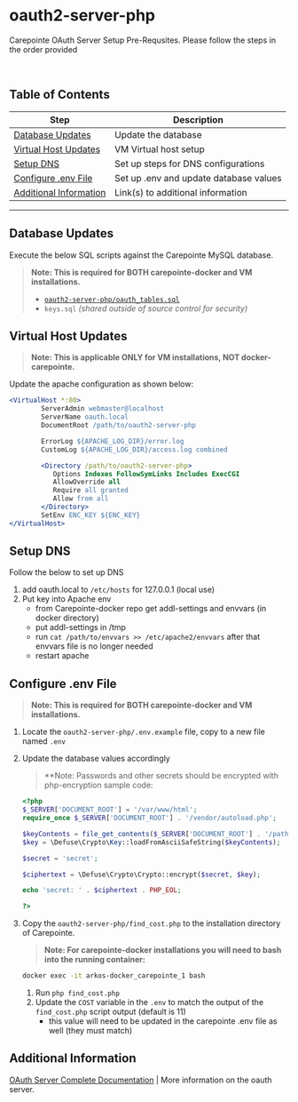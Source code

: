 oauth2-server-php
===

Carepointe  OAuth Server Setup Pre-Requsites. Please follow the steps in the order provided

<br />

## Table of Contents
| Step | Description |
|---|---|
|[Database Updates](#-Database-Updates)|Update the database|
|[Virtual Host Updates](#-Virtual-Host-Updates)| VM Virtual host setup |
|[Setup DNS](#-Setup-DNS)| Set up steps for DNS configurations |
|[Configure .env File](#-Configure-.env-File)|Set up .env and update database values |
|[Additional Information](#-Additional-Information)| Link(s) to additional information |
---

## Database Updates

Execute the below  SQL scripts against the Carepointe MySQL database.

> **Note: This is required for BOTH carepointe-docker and VM installations.**
>   - [`oauth2-server-php/oauth_tables.sql`](./oauth_tables.sql)
>   - `keys.sql` *(shared outside of source control for security)*
   
## Virtual Host Updates  
   
> **Note: This is applicable ONLY for VM installations, NOT docker-carepointe.**

Update the apache configuration as shown below:
```apache
<VirtualHost *:80>
        ServerAdmin webmaster@localhost
        ServerName oauth.local
        DocumentRoot /path/to/oauth2-server-php

        ErrorLog ${APACHE_LOG_DIR}/error.log
        CustomLog ${APACHE_LOG_DIR}/access.log combined

        <Directory /path/to/oauth2-server-php>
           Options Indexes FollowSymLinks Includes ExecCGI
           AllowOverride all
           Require all granted
           Allow from all
        </Directory>
        SetEnv ENC_KEY ${ENC_KEY}
</VirtualHost>   
```

## Setup DNS

Follow the below to set up DNS

1. add oauth.local to `/etc/hosts` for 127.0.0.1 (local use)
1. Put key into Apache env
   - from Carepointe-docker repo get addl-settings and envvars (in docker directory)
   - put addl-settings in /tmp
   - run `cat /path/to/envvars >> /etc/apache2/envvars` after that envvars file is no longer needed
   - restart apache  
    
## Configure .env File

> **Note: This is required for BOTH carepointe-docker and VM installations.**

1. Locate the `oauth2-server-php/.env.example` file, copy to a new file named `.env`
1. Update the database values accordingly

   > **Note: Passwords and other secrets should be encrypted with php-encryption sample code:

   ```php
   <?php
   $_SERVER['DOCUMENT_ROOT'] = '/var/www/html';
   require_once $_SERVER['DOCUMENT_ROOT'] . '/vendor/autoload.php';

   $keyContents = file_get_contents($_SERVER['DOCUMENT_ROOT'] . '/path/to/key');
   $key = \Defuse\Crypto\Key::loadFromAsciiSafeString($keyContents);

   $secret = 'secret';

   $ciphertext = \Defuse\Crypto\Crypto::encrypt($secret, $key);

   echo 'secret: ' . $ciphertext . PHP_EOL;

   ?>
   ```

1. Copy the `oauth2-server-php/find_cost.php` to the installation directory of Carepointe.
        
   > **Note: For carepointe-docker installations you will need to bash into the running container:**
      
   ```zsh
   docker exec -it arkos-docker_carepointe_1 bash
   ```

   1. Run `php find_cost.php`
   1. Update the `COST` variable in the `.env` to match the output of the `find_cost.php` script output (default is 11)
      - this value will need to be updated in the carepointe .env file as well (they must match)

## Additional Information

[OAuth Server Complete Documentation](https://bshaffer.github.io/oauth2-server-php-docs/) | More information on the oauth server.